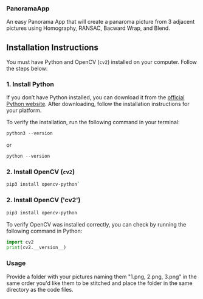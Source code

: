 ### PanoramaApp
An easy Panorama App that will create a panaroma picture from 3 adjacent pictures using Homography, RANSAC, Bacward Wrap, and Blend.

## Installation Instructions

You must have Python and OpenCV (`cv2`) installed on your computer. Follow the steps below:

### 1. Install Python
If you don’t have Python installed, you can download it from the [official Python website](https://www.python.org/downloads/). After downloading, follow the installation instructions for your platform.

To verify the installation, run the following command in your terminal:
```python
python3 --version
```
or
```python
python --version
```
### 2. Install OpenCV (`cv2`)

```bash
pip3 install opencv-python`
```


### 2. Install OpenCV ('cv2')
```bash
pip3 install opencv-python
```
To verify OpenCV was installed correctly, you can check by running the following command in Python:

```python
import cv2
print(cv2.__version__)
```
### Usage
Provide a folder with your pictures naming them "1.png, 2.png, 3.png" in the same order you'd like them to be stitched and place the folder in the same directory as the code files.

